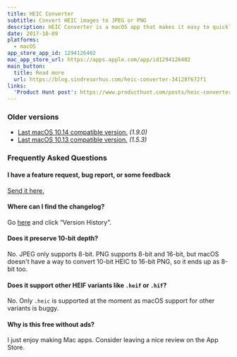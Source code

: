 ```yaml
---
title: HEIC Converter
subtitle: Convert HEIC images to JPEG or PNG
description: HEIC Converter is a macOS app that makes it easy to quickly convert images in the <a href="https://www.macworld.co.uk/feature/iphone/what-is-heic-3660408/">HEIC</a> format to JPEG or PNG. HEIC is Apple's new default image format in iOS 11, replacing JPEG. HEIC uses more advanced and modern compression methods to achieve much smaller file sizes with the same visual quality. Unfortunately, HEIC is a very new format and not yet supported outside of iOS and macOS. This app makes it possible to share your HEIC images on the web or with non-Apple users.<br><br>If you don't have any HEIC images, you can try the app out with <a href="/assets/heic-converter/heic-example.heic">this one</a>.
date: 2017-10-09
platforms:
  - macOS
app_store_app_id: 1294126402
mac_app_store_url: https://apps.apple.com/app/id1294126402
main_button:
  title: Read more
  url: https://blog.sindresorhus.com/heic-converter-34128f672f1
links:
  'Product Hunt post': https://www.producthunt.com/posts/heic-converter
---
```


### Older versions

- [Last macOS 10.14 compatible version.](https://github.com/sindresorhus/meta/files/6715716/HEIC.Converter.1.9.0.-.macOS.10.14.zip) *(1.9.0)*
- [Last macOS 10.13 compatible version.](https://dsc.cloud/sindresorhus/HEIC-Converter-for-macOS-10.13-1575452738) *(1.5.3)*

<h3 id="faq">Frequently Asked Questions</h3>

#### I have a feature request, bug report, or some feedback

[Send it here.](https://sindresorhus.com/feedback/?product=HEIC+Converter&referrer=Website-FAQ)

#### Where can I find the changelog?

Go [here](https://apps.apple.com/app/id1294126402) and click “Version History”.

#### Does it preserve 10-bit depth?

No. JPEG only supports 8-bit. PNG supports 8-bit and 16-bit, but macOS doesn't have a way to convert 10-bit HEIC to 16-bit PNG, so it ends up as 8-bit too.

#### Does it support other HEIF variants like `.heif` or `.hif`?

No. Only `.heic` is supported at the moment as macOS support for other variants is buggy.

#### Why is this free without ads?

I just enjoy making Mac apps. Consider leaving a nice review on the App Store.

<br>
